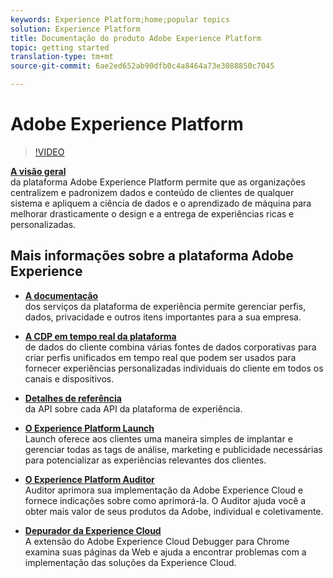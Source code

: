 ```yaml
---
keywords: Experience Platform;home;popular topics
solution: Experience Platform
title: Documentação do produto Adobe Experience Platform
topic: getting started
translation-type: tm+mt
source-git-commit: 6ae2ed652ab90dfb0c4a8464a73e3088850c7045

---
```



# Adobe Experience Platform

<!--![](/help/assets/platform-banner-1.png)-->

>[!VIDEO](https://video.tv.adobe.com/v/27361?quality=12)

**[A visão geral](https://www.adobe.io/apis/experienceplatform/home/overview.html)**<br/>da plataforma Adobe Experience Platform permite que as organizações centralizem e padronizem dados e conteúdo de clientes de qualquer sistema e apliquem a ciência de dados e o aprendizado de máquina para melhorar drasticamente o design e a entrega de experiências ricas e personalizadas.

## Mais informações sobre a plataforma Adobe Experience

* **[A documentação](https://www.adobe.io/apis/experienceplatform/home/services.html)**<br/>dos serviços da plataforma de experiência permite gerenciar perfis, dados, privacidade e outros itens importantes para a sua empresa.

* **[A CDP em tempo real da plataforma](/help/rtcdp/overview.md)**<br/>de dados do cliente combina várias fontes de dados corporativas para criar perfis unificados em tempo real que podem ser usados para fornecer experiências personalizadas individuais do cliente em todos os canais e dispositivos.

* **[Detalhes de referência](https://www.adobe.io/apis/experienceplatform/home/api-reference.html)**<br/>da API sobre cada API da plataforma de experiência.

* **[O Experience Platform Launch](https://docs.adobe.com/content/help/en/launch/using/overview.html)**<br/>Launch oferece aos clientes uma maneira simples de implantar e gerenciar todas as tags de análise, marketing e publicidade necessárias para potencializar as experiências relevantes dos clientes.

* **[O Experience Platform Auditor](https://docs.adobe.com/content/help/en/auditor/using/overview.html)**<br/>Auditor aprimora sua implementação da Adobe Experience Cloud e fornece indicações sobre como aprimorá-la. O Auditor ajuda você a obter mais valor de seus produtos da Adobe, individual e coletivamente.

* **[Depurador da Experience Cloud](https://docs.adobe.com/content/help/en/debugger/using/experience-cloud-debugger.html)**<br/>A extensão do Adobe Experience Cloud Debugger para Chrome examina suas páginas da Web e ajuda a encontrar problemas com a implementação das soluções da Experience Cloud.

